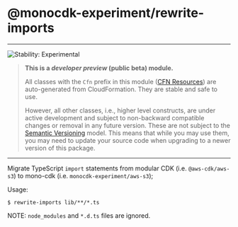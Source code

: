 # @monocdk-experiment/rewrite-imports
<!--BEGIN STABILITY BANNER-->

---

![Stability: Experimental](https://img.shields.io/badge/stability-Experimental-important.svg?style=for-the-badge)

> **This is a _developer preview_ (public beta) module.**
>
> All classes with the `Cfn` prefix in this module ([CFN Resources](https://docs.aws.amazon.com/cdk/latest/guide/constructs.html#constructs_lib))
> are auto-generated from CloudFormation. They are stable and safe to use.
>
> However, all other classes, i.e., higher level constructs, are under active development and subject to non-backward
> compatible changes or removal in any future version. These are not subject to the [Semantic Versioning](https://semver.org/) model.
> This means that while you may use them, you may need to update your source code when upgrading to a newer version of this package.

---
<!--END STABILITY BANNER-->

Migrate TypeScript `import` statements from modular CDK (i.e. `@aws-cdk/aws-s3`) to mono-cdk (i.e. `monocdk-experiment/aws-s3`);

Usage:

```shell
$ rewrite-imports lib/**/*.ts
```

NOTE: `node_modules` and `*.d.ts` files are ignored.